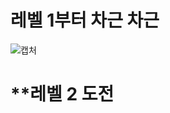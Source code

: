 # **레벨 1부터 차근 차근**      
![캡처](https://user-images.githubusercontent.com/51132077/87938955-4521b000-cad2-11ea-8273-ffe7b3edb95b.JPG)   
   
# **레벨 2 도전
